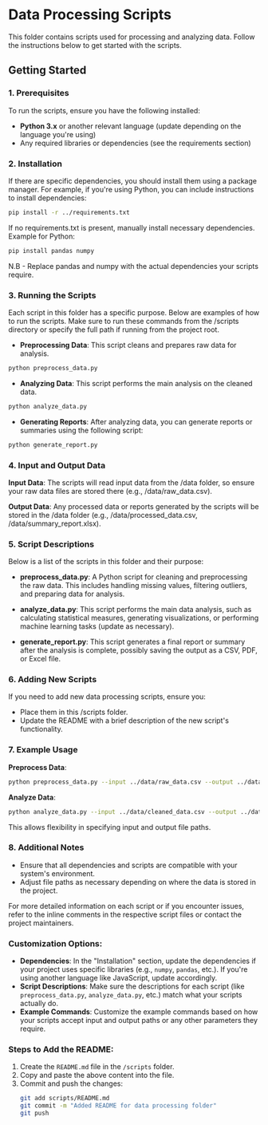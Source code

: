 # Data Processing Scripts

This folder contains scripts used for processing and analyzing data. Follow the instructions below to get started with the scripts.

## Getting Started

### 1. Prerequisites

To run the scripts, ensure you have the following installed:

- **Python 3.x** or another relevant language (update depending on the language you're using)
- Any required libraries or dependencies (see the requirements section)

### 2. Installation

If there are specific dependencies, you should install them using a package manager. For example, if you're using Python, you can include instructions to install dependencies:

```bash
pip install -r ../requirements.txt
```

If no requirements.txt is present, manually install necessary dependencies. Example for Python:

```bash
pip install pandas numpy
```

N.B - Replace pandas and numpy with the actual dependencies your scripts require.


### 3. Running the Scripts

Each script in this folder has a specific purpose. Below are examples of how to run the scripts. Make sure to run these commands from the /scripts directory or specify the full path if running from the project root.

- **Preprocessing Data**: This script cleans and prepares raw data for analysis.

```bash
python preprocess_data.py
```
- **Analyzing Data**: This script performs the main analysis on the cleaned data.

```bash
python analyze_data.py
```
- **Generating Reports**: After analyzing data, you can generate reports or summaries using the following script:

```bash
python generate_report.py
```
### 4. Input and Output Data

**Input Data**: The scripts will read input data from the /data folder, so ensure your raw data files are stored there (e.g., /data/raw_data.csv).

**Output Data**: Any processed data or reports generated by the scripts will be stored in the /data folder (e.g., /data/processed_data.csv, /data/summary_report.xlsx).

### 5. Script Descriptions

Below is a list of the scripts in this folder and their purpose:

- **preprocess_data.py**: A Python script for cleaning and preprocessing the raw data. This includes handling missing values, filtering outliers, and preparing data for analysis.

- **analyze_data.py**: This script performs the main data analysis, such as calculating statistical measures, generating visualizations, or performing machine learning tasks (update as necessary).

- **generate_report.py**: This script generates a final report or summary after the analysis is complete, possibly saving the output as a CSV, PDF, or Excel file.

### 6. Adding New Scripts

If you need to add new data processing scripts, ensure you:

- Place them in this /scripts folder.
- Update the README with a brief description of the new script's functionality.

### 7. Example Usage

**Preprocess Data**:

```bash
python preprocess_data.py --input ../data/raw_data.csv --output ../data/cleaned_data.csv
```
**Analyze Data**:

```bash
python analyze_data.py --input ../data/cleaned_data.csv --output ../data/analysis_results.csv
```
This allows flexibility in specifying input and output file paths.

### 8. Additional Notes

- Ensure that all dependencies and scripts are compatible with your system's environment.
- Adjust file paths as necessary depending on where the data is stored in the project.

For more detailed information on each script or if you encounter issues, refer to the inline comments in the respective script files or contact the project maintainers.

### Customization Options:
- **Dependencies**: In the "Installation" section, update the dependencies if your project uses specific libraries (e.g., `numpy`, `pandas`, etc.). If you're using another language like JavaScript, update accordingly.
- **Script Descriptions**: Make sure the descriptions for each script (like `preprocess_data.py`, `analyze_data.py`, etc.) match what your scripts actually do.
- **Example Commands**: Customize the example commands based on how your scripts accept input and output paths or any other parameters they require.

### Steps to Add the README:
1. Create the `README.md` file in the `/scripts` folder.
2. Copy and paste the above content into the file.
3. Commit and push the changes:
   ```bash
   git add scripts/README.md
   git commit -m "Added README for data processing folder"
   git push